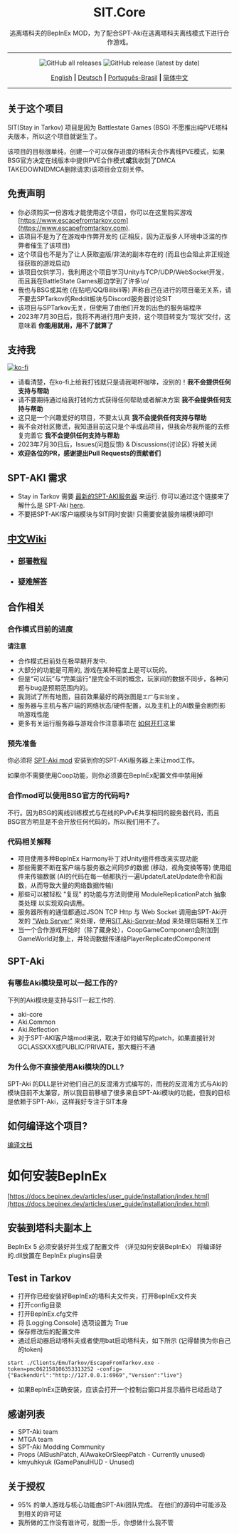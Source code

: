 
<div align=center style="text-align: center">
<h1 style="text-align: center"> SIT.Core </h1>
逃离塔科夫的BepInEx MOD，为了配合SPT-Aki在逃离塔科夫离线模式下进行合作游戏。
</div>

---

<div align=center>

![GitHub all releases](https://img.shields.io/github/downloads/paulov-t/SIT.Core/total) ![GitHub release (latest by date)](https://img.shields.io/github/downloads/paulov-t/SIT.Core/latest/total)

[English](README.md) **|** [Deutsch](README_DE.md) **|** [Português-Brasil](README_PO.md) **|** [简体中文](README_CN.md)
</div>

---
## 关于这个项目

SIT(Stay in Tarkov) 项目是因为 Battlestate Games (BSG) 不愿推出纯PVE塔科夫版本，所以这个项目就诞生了。

该项目的目标很单纯，创建一个可以保存进度的塔科夫合作离线PVE模式，如果BSG官方决定在线版本中提供PVE合作模式**或**我收到了DMCA TAKEDOWN(DMCA删除请求)该项目会立刻关停。

## 免责声明

* 你必须购买一份游戏才能使用这个项目，你可以在这里购买游戏[https://www.escapefromtarkov.com](https://www.escapefromtarkov.com). 
* 该项目不是为了在游戏中作弊开发的 (正相反，因为正版多人环境中泛滥的作弊者催生了该项目)
* 这个项目也不是为了让人获取盗版/非法的副本存在的 (而且也会阻止非正规途径获取的游戏启动)
* 该项目仅供学习，我利用这个项目学习Unity与TCP/UDP/WebSocket开发，而且我在BattleState Games那边学到了许多\o/
* 我也与BSG或其他 (在贴吧/QQ/Bilibili等) 声称自己在进行的项目毫无关系，请不要去SPTarkov的Reddit板块与Discord服务器讨论SIT
* 该项目与SPTarkov无关，但使用了由他们开发的出色的服务端程序
* 2023年7月30日后，我将不再进行用户支持，这个项目转变为“现状”交付，这意味着 **你能用就用，用不了就算了**

## 支持我

[![ko-fi](https://ko-fi.com/img/githubbutton_sm.svg)](https://ko-fi.com/N4N2IQ7YJ)
* 请看清楚，在ko-fi上给我打钱就只是请我喝杯咖啡，没别的！**我不会提供任何支持与帮助** 
* 请不要期待通过给我打钱的方式获得任何帮助或者解决方案 **我不会提供任何支持与帮助** 
* 这只是一个兴趣爱好的项目，不要太认真 **我不会提供任何支持与帮助**
* 我不会对社区撒谎，我知道目前这只是个半成品项目，但我会尽我所能的去修复完善它 **我不会提供任何支持与帮助**
* 2023年7月30日后，Issues(问题反馈) & Discussions(讨论区) 将被关闭
* __欢迎各位的PR，感谢提出Pull Requests的贡献者们__

## SPT-AKI 需求
* Stay in Tarkov 需要 [最新的SPT-AKI服务器](https://dev.sp-tarkov.com/SPT-AKI/Server) 来运行. 你可以通过这个链接来了解什么是 SPT-Aki [here](https://www.sp-tarkov.com/).
* 不要把SPT-AKI客户端模块与SIT同时安装! 只需要安装服务端模块即可!

## [中文Wiki](https://github.com/paulov-t/SIT.Core/wiki/%E4%BB%8B%E7%BB%8D(Intro)-Home)
  - ### [部署教程](https://github.com/paulov-t/SIT.Core/wiki/%E9%80%9A%E5%B8%B8%E9%83%A8%E7%BD%B2%E6%96%B9%E5%BC%8F-SETUP-STANDARD)
  - ### [疑难解答](https://github.com/paulov-t/SIT.Core/wiki/%E7%96%91%E9%9A%BE%E8%A7%A3%E7%AD%94-FAQs)

## 合作相关

### 合作模式目前的进度
**请注意**
* 合作模式目前处在极早期开发中. 
* 大部分的功能是可用的, 游戏在某种程度上是可以玩的。
* 但是“可以玩”与“完美运行”是完全不同的概念，玩家间的数据不同步，各种问题与bug是预期范围内的。
* 我测试了所有地图，目前效果最好的两张图是`工厂`与`实验室` 。
* 服务器与主机与客户端的网络状态/硬件配置，以及主机上的AI数量会剧烈影响游戏性能
* 更多有关运行服务器与游戏合作注意事项在 [如何开打](https://github.com/paulov-t/SIT.Core/wiki/%E5%BC%80%E5%A7%8B%E4%B8%80%E5%9C%BA%E6%B8%B8%E6%88%8F-HOSTING)这里

### 预先准备
你必须将 [SPT-Aki mod](https://github.com/paulov-t/SIT.Aki-Server-Mod) 安装到你的SPT-AKi服务器上来让mod工作。

如果你不需要使用Coop功能，则你必须要在BepInEx配置文件中禁用掉


### 合作mod可以使用BSG官方的代码吗?
不行。因为BSG的离线训练模式与在线的PvPvE共享相同的服务器代码，而且BSG官方明显是不会开放任何代码的，所以我们用不了。

### 代码相关解释
- 项目使用多种BepInEx Harmony补丁对Unity组件修改来实现功能
- 那些需要不断在客户端与服务器之间同步的数据 (移动，视角变换等等) 使用组件来传输数据 (AI的代码在每一帧都执行一遍Update/LateUpdate命令和函数，从而导致大量的网络数据传输)
- 那些可以被轻松 "复现" 的功能与方法则使用 ModuleReplicationPatch 抽象类处理 以实现双向调用。
- 服务器所有的通信都通过JSON TCP Http 与 Web Socket 调用由SPT-Aki开发的 ["Web Server"](https://dev.sp-tarkov.com/SPT-AKI/Server) 来处理，使用[SIT.Aki-Server-Mod](https://github.com/paulov-t/SIT.Aki-Server-Mod) 来处理后端相关工作
- 当一个合作游戏开始时（除了藏身处），CoopGameComponent会附加到GameWorld对象上，并轮询数据传递给PlayerReplicatedComponent



## SPT-Aki

### 有哪些Aki模块是可以一起工作的?
下列的Aki模块是支持与SIT一起工作的.
- aki-core
- Aki.Common
- Aki.Reflection
- 对于SPT-AKI客户端mod来说，取决于如何编写的patch，如果直接针对GCLASSXXX或PUBLIC/PRIVATE，那大概行不通

### 为什么你不直接使用Aki模块的DLL?
SPT-Aki 的DLL是针对他们自己的反混淆方式编写的，而我的反混淆方式与Aki的模块目前不太兼容，所以我目前移植了很多来自SPT-Aki模块的功能，但我的目标是依赖于SPT-Aki，这样我好专注于SIT本身


## 如何编译这个项目? 
[编译文档](COMPILE.md)

# 如何安装BepInEx
[https://docs.bepinex.dev/articles/user_guide/installation/index.html](https://docs.bepinex.dev/articles/user_guide/installation/index.html)

## 安装到塔科夫副本上
BepInEx 5 必须安装好并生成了配置文件 （详见如何安装BepInEx）
将编译好的.dll放置在 BepInEx plugins目录

## Test in Tarkov
- 打开你已经安装好BepInEx的塔科夫文件夹，打开BepInEx文件夹
- 打开config目录
- 打开BepInEx.cfg文件
- 将 [Logging.Console] 选项设置为 True
- 保存修改后的配置文件
- 通过启动器启动塔科夫或者使用bat启动塔科夫，如下所示 (记得替换为你自己的token)
```
start ./Clients/EmuTarkov/EscapeFromTarkov.exe -token=pmc062158106353313252 -config={"BackendUrl":"http://127.0.0.1:6969","Version":"live"}
```
- 如果BepInEx正确安装，应该会打开一个控制台窗口并显示插件已经启动了


## 感谢列表
- SPT-Aki team
- MTGA team
- SPT-Aki Modding Community
- Props (AIBushPatch, AIAwakeOrSleepPatch - Currently unused)
- kmyuhkyuk (GamePanulHUD - Unused)

## 关于授权

- 95% 的单人游戏与核心功能由SPT-Aki团队完成。 在他们的源码中可能涉及到相关的许可证
- 我所做的工作没有谁许可，就图一乐，你想做什么我不管
